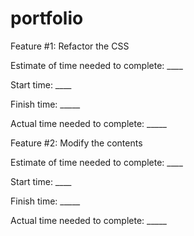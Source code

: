 # portfolio

Feature #1: Refactor the CSS

Estimate of time needed to complete: ____

Start time: ____

Finish time: _____

Actual time needed to complete: _____


Feature #2: Modify the contents

Estimate of time needed to complete: ____

Start time: ____

Finish time: _____

Actual time needed to complete: _____

